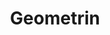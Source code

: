 ﻿---
title: Geometrin
type: docs
weight: 30
url: /sv/net/geometry/
description: Artiklar om 3D geometrier i Aspose.3D for .NET.
---
